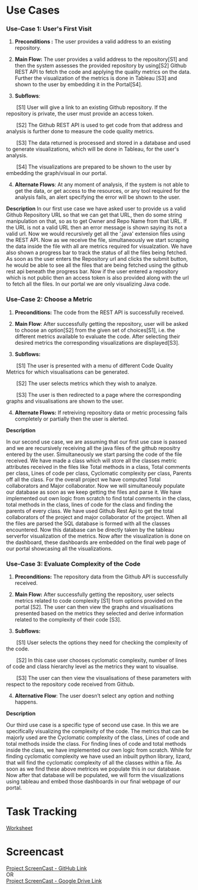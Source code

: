 # Use Cases

### Use-Case 1: User's First Visit

1.  **Preconditions :** The user provides a valid address to an existing repository. 

2.  **Main Flow:** The user provides a valid address to the repository[S1] and then the system assesses the provided repository by using[S2] Github REST API to fetch the code and applying the quality metrics on the data. Further the visualization of the metrics is done in Tableau [S3] and shown to the user by embedding it in the Portal[S4].  

1.  **Subflows**:

&nbsp;&nbsp;&nbsp;&nbsp;&nbsp;&nbsp; \[S1\] User will give a link to an existing Github repository. If the repository is private, the user must provide an access token.

&nbsp;&nbsp;&nbsp;&nbsp;&nbsp;&nbsp; \[S2\] The Github REST API is used to get code from that address and analysis is further done to measure the code quality metrics.

&nbsp;&nbsp;&nbsp;&nbsp;&nbsp;&nbsp; \[S3\] The data returned is processed and stored in a database and used to generate visualizations, which will be done in Tableau, for the user's analysis.

&nbsp;&nbsp;&nbsp;&nbsp;&nbsp;&nbsp; \[S4\] The visualizations are prepared to be shown to the user by embedding the graph/visual in our portal.

4.  **Alternate Flows**: At any moment of analysis, if the system is not able to get the data, or get access to the resources, or any tool required for the analysis fails, an alert specifying the error will be shown to the user.

**Description**
In our first use case we have asked user to provide us a valid Github Repository URL so that we can get that URL, then do some string manipulation on that, so as to get Owner and Repo Name from that URL. If the URL is not a valid URL then an error message is shown saying its not a valid url. Now we would recursively get all the '.java' extension files using the REST API. Now as we receive the file, simultaneously we start scraping the data inside the file with all are metrics required for visualzation. We have also shown a progress bar to track the status of all the files being fetched. As soon as the user enters the Repository url and clicks the submit button, he would be able to see all the files that are being fetched using the github rest api beneath the progress bar. Now if the user entered a repository which is not public then an access token is also provided along with the url to fetch all the files. In our portal we are only visualizing Java code. 


### Use-Case 2: Choose a Metric

1.  **Preconditions:** The code from the REST API is successfully received.

2.  **Main Flow**: After successfully getting the repository, user will be asked to choose an option[S2] from the given set of choices[S1], i.e. the different metrics available to evaluate the code. After selecting their desired metrics the corresponding visualizations are displayed[S3].

3.  **Subflows:**

&nbsp;&nbsp;&nbsp;&nbsp;&nbsp;&nbsp; \[S1\] The user is presented with a menu of different Code Quality Metrics for which visualisations can be generated.

&nbsp;&nbsp;&nbsp;&nbsp;&nbsp;&nbsp; \[S2\] The user selects metrics which they wish to analyze.

&nbsp;&nbsp;&nbsp;&nbsp;&nbsp;&nbsp; \[S3\] The user is then redirected to a page where the corresponding graphs and visualisations are shown to the user.

4.  **Alternate Flows:** If retreiving repository data or metric processing fails completely or partially then the user is alerted.

**Description**

In our second use case, we are assuming that our first use case is passed and we are recursively receiving all the java files of the github repositry entered by the user. Simultaneously we start parsing the code of the file received. We have made a class which will store all the classes metric attributes received in the files like Total methods in a class, Total comments per class, Lines of code per class, Cyclomatic complexity per class, Parents off all the class. For the overall project we have computed Total collaborators and Major collaborator. Now we will simultaneouly populate our database as soon as we keep getting the files and parse it. We have implemented out own logic from scratch to find total comments in the class, total methods in the class, lines of code for the class and finding the parents of every class. We have used Github Rest Api to get the total collaborators of the project and major collaborator of the project. When all the files are parsed the SQL database is formed with all the classes encountered. Now this database can be directly taken by the tableau serverfor visualization of the metrics. Now after the visualization is done on the dashboard, these dashboards are embedded on the final web page of our portal showcasing all the visualizations.


### Use-Case 3: Evaluate Complexity of the Code 

1.  **Preconditions:** The repository data from the Github API is successfully received.

2.  **Main Flow:** After successfully getting the repository, user selects metrics related to code complexity [S1] from options provided on the portal [S2]. The user can then view the graphs and visualisations presented based on the metrics they selected and derive information related to the complexity of their code [S3].

3.  **Subflows:**

&nbsp;&nbsp;&nbsp;&nbsp;&nbsp;&nbsp; \[S1\] User selects the options they need for checking the complexity of the code.

&nbsp;&nbsp;&nbsp;&nbsp;&nbsp;&nbsp; \[S2\] In this case user chooses cyclomatic complexity, number of lines of code and class hierarchy level as the metrics they want to visualise.

&nbsp;&nbsp;&nbsp;&nbsp;&nbsp;&nbsp; \[S3\] The user can then view the visualisations of these parameters with respect to the repository code received from Github.

4.  **Alternative Flow**: The user doesn’t select any option and nothing happens.

**Description**

Our third use case is a specific type of second use case. In this we are specifically visualizing the complexity of the code. The metrics that can be majorly used are the Cyclomatic complexity of the class, Lines of code and total methods inside the class. For finding lines of code and total methods inside the class, we have implemented our own logic from scratch. While for finding cyclomatic complexity we have used an inbuilt python library, lizard, that will find the cyclomatic complexity of all the classes within a file. As soon as we find these above metrices we populate this in our database. Now after that database will be populated, we will form the visualizations using tableau and embed those dashboards in our final webpage of our portal.


# Task Tracking
[Worksheet](https://github.ncsu.edu/umisra/csc510-project/blob/master/WORKSHEET.md)

# Screencast

[Project ScreenCast - GitHub Link]()
</br>OR</br>
[Project ScreenCast - Google Drive Link]()
